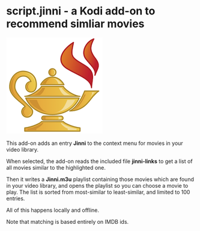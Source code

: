 # script.jinni - a Kodi add-on to recommend simliar movies

![](icon.png)

This add-on adds an entry **Jinni** to the context menu for movies in your video library.

When selected, the add-on reads the included file **jinni-links** to get a list
of all movies similar to the highlighted one.

Then it writes a **Jinni.m3u** playlist containing those movies which are found
in your video library, and opens the playlist so you can choose a movie to play.
The list is sorted from most-similar to least-similar, and limited to 100 entries.

All of this happens locally and offline.

Note that matching is based entirely on IMDB ids.
